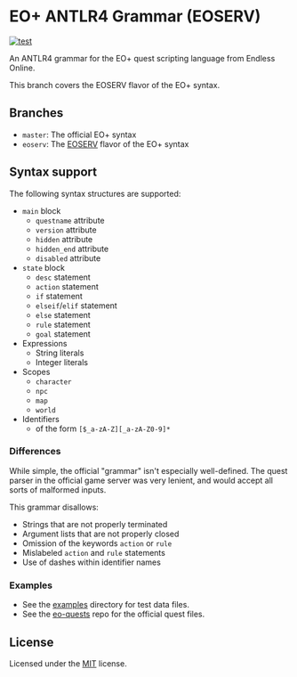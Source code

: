 # EO+ ANTLR4 Grammar (EOSERV)

[![test](https://github.com/Cirras/eoplus-antlr4/actions/workflows/test.yml/badge.svg?event=push&branch=eoserv)](https://github.com/Cirras/eoplus-antlr4/actions/workflows/test.yml)

An ANTLR4 grammar for the EO+ quest scripting language from Endless Online.

This branch covers the EOSERV flavor of the EO+ syntax.

## Branches

- `master`: The official EO+ syntax
- `eoserv`: The [EOSERV](https://eoserv.net) flavor of the EO+ syntax

## Syntax support

The following syntax structures are supported:

- `main` block
  - `questname` attribute
  - `version` attribute
  - `hidden` attribute
  - `hidden_end` attribute
  - `disabled` attribute
- `state` block
  - `desc` statement
  - `action` statement
  - `if` statement
  - `elseif`/`elif` statement
  - `else` statement
  - `rule` statement
  - `goal` statement
- Expressions
  - String literals
  - Integer literals
- Scopes
  - `character`
  - `npc`
  - `map`
  - `world`
- Identifiers
  - of the form `[$_a-zA-Z][_a-zA-Z0-9]*`

### Differences

While simple, the official "grammar" isn't especially well-defined.
The quest parser in the official game server was very lenient, and would accept all sorts of
malformed inputs.

This grammar disallows:

- Strings that are not properly terminated
- Argument lists that are not properly closed
- Omission of the keywords `action` or `rule`
- Mislabeled `action` and `rule` statements
- Use of dashes within identifier names

### Examples

- See the [examples](examples) directory for test data files.
- See the [eo-quests](https://github.com/Cirras/eo-quests) repo for the official quest files.

## License

Licensed under the [MIT](LICENSE) license.